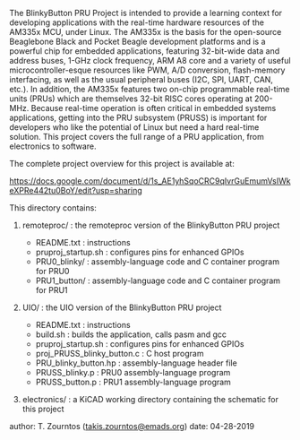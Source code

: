 The BlinkyButton PRU Project is intended to provide a learning context for developing applications with the real-time hardware resources of the AM335x MCU, under Linux. The AM335x is the basis for the open-source Beaglebone Black and Pocket Beagle development platforms and is a powerful chip for embedded applications, featuring 32-bit-wide data and address buses, 1-GHz clock frequency, ARM A8 core and a variety of useful microcontroller-esque resources like PWM, A/D conversion, flash-memory interfacing, as well as the usual peripheral buses (I2C, SPI, UART, CAN, etc.). In addition, the AM335x features two on-chip programmable real-time units (PRUs) which are themselves 32-bit RISC cores operating at 200-MHz. Because real-time operation is often critical in embedded systems applications, getting into the PRU subsystem (PRUSS) is important for developers who like the potential of Linux but need a hard real-time solution. This project covers the full range of a PRU application, from electronics to software.

The complete project overview for this project is available at:

https://docs.google.com/document/d/1s_AE1yhSqoCRC9qIvrGuEmumVsIWkeXPRe442tu0BoY/edit?usp=sharing

This directory contains:


1. remoteproc/ : the remoteproc version of the BlinkyButton PRU project
	* README.txt : instructions
	* pruproj_startup.sh : configures pins for enhanced GPIOs
  	* PRU0_blinky/ : assembly-language code and C container program for PRU0
	* PRU1_button/ : assembly-language code and C container program for PRU1

	
2. UIO/ : the UIO version of the BlinkyButton PRU project
	* README.txt : instructions
	* build.sh : builds the application, calls pasm and gcc
	* pruproj_startup.sh : configures pins for enhanced GPIOs
	* proj_PRUSS_blinky_button.c : C host program
	* PRU_blinky_button.hp : assembly-language header file
	* PRUSS_blinky.p : PRU0 assembly-language program
	* PRUSS_button.p : PRU1 assembly-language program


3. electronics/	: a KiCAD working directory containing the schematic for this project

author: T. Zourntos (takis.zourntos@emads.org) 
date: 04-28-2019


